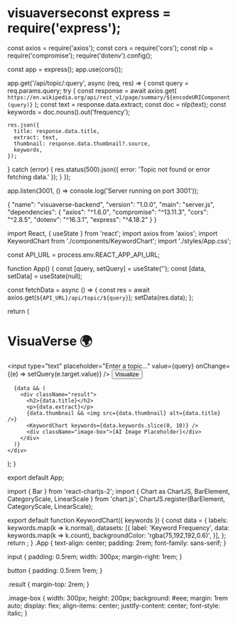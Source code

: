 # visuaverseconst express = require('express');
const axios = require('axios');
const cors = require('cors');
const nlp = require('compromise');
require('dotenv').config();

const app = express();
app.use(cors());

app.get('/api/topic/:query', async (req, res) => {
  const query = req.params.query;
  try {
    const response = await axios.get(
      `https://en.wikipedia.org/api/rest_v1/page/summary/${encodeURIComponent(query)}`
    );
    const text = response.data.extract;
    const doc = nlp(text);
    const keywords = doc.nouns().out('frequency');

    res.json({
      title: response.data.title,
      extract: text,
      thumbnail: response.data.thumbnail?.source,
      keywords,
    });
  } catch (error) {
    res.status(500).json({ error: 'Topic not found or error fetching data.' });
  }
});

app.listen(3001, () => console.log('Server running on port 3001'));

{
  "name": "visuaverse-backend",
  "version": "1.0.0",
  "main": "server.js",
  "dependencies": {
    "axios": "^1.6.0",
    "compromise": "^13.11.3",
    "cors": "^2.8.5",
    "dotenv": "^16.3.1",
    "express": "^4.18.2"
  }
}

import React, { useState } from 'react';
import axios from 'axios';
import KeywordChart from './components/KeywordChart';
import './styles/App.css';

const API_URL = process.env.REACT_APP_API_URL;

function App() {
  const [query, setQuery] = useState('');
  const [data, setData] = useState(null);

  const fetchData = async () => {
    const res = await axios.get(`${API_URL}/api/topic/${query}`);
    setData(res.data);
  };

  return (
    <div className="App">
      <h1>VisuaVerse 🌍</h1>
      <input
        type="text"
        placeholder="Enter a topic..."
        value={query}
        onChange={(e) => setQuery(e.target.value)}
      />
      <button onClick={fetchData}>Visualize</button>

      {data && (
        <div className="result">
          <h2>{data.title}</h2>
          <p>{data.extract}</p>
          {data.thumbnail && <img src={data.thumbnail} alt={data.title} />}
          <KeywordChart keywords={data.keywords.slice(0, 10)} />
          <div className="image-box">[AI Image Placeholder]</div>
        </div>
      )}
    </div>
  );
}

export default App;

import { Bar } from 'react-chartjs-2';
import { Chart as ChartJS, BarElement, CategoryScale, LinearScale } from 'chart.js';
ChartJS.register(BarElement, CategoryScale, LinearScale);

export default function KeywordChart({ keywords }) {
  const data = {
    labels: keywords.map(k => k.normal),
    datasets: [{
      label: 'Keyword Frequency',
      data: keywords.map(k => k.count),
      backgroundColor: 'rgba(75,192,192,0.6)',
    }],
  };
  return <Bar data={data} />;
}
.App {
  text-align: center;
  padding: 2rem;
  font-family: sans-serif;
}

input {
  padding: 0.5rem;
  width: 300px;
  margin-right: 1rem;
}

button {
  padding: 0.5rem 1rem;
}

.result {
  margin-top: 2rem;
}

.image-box {
  width: 300px;
  height: 200px;
  background: #eee;
  margin: 1rem auto;
  display: flex;
  align-items: center;
  justify-content: center;
  font-style: italic;
}

